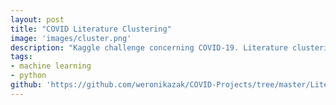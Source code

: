 ```yaml
---
layout: post
title: "COVID Literature Clustering"
image: 'images/cluster.png'
description: "Kaggle challenge concerning COVID-19. Literature clustering."
tags:
- machine learning
- python
github: 'https://github.com/weronikazak/COVID-Projects/tree/master/Literature%20Clustering'
---
```

